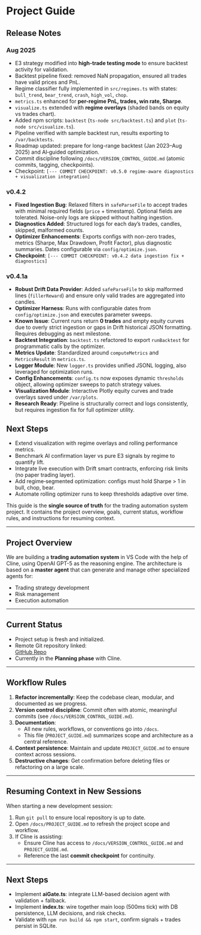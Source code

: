 # Project Guide

## Release Notes

### Aug 2025
- E3 strategy modified into **high-trade testing mode** to ensure backtest activity for validation.
- Backtest pipeline fixed: removed NaN propagation, ensured all trades have valid prices and PnL.
- Regime classifier fully implemented in `src/regimes.ts` with states: `bull_trend`, `bear_trend`, `crash`, `high_vol`, `chop`.
- `metrics.ts` enhanced for **per-regime PnL, trades, win rate, Sharpe**.
- `visualize.ts` extended with **regime overlays** (shaded bands on equity vs trades chart).
- Added npm scripts: `backtest` (`ts-node src/backtest.ts`) and `plot` (`ts-node src/visualize.ts`).
- Pipeline verified with sample backtest run, results exporting to `/var/backtests`.
- Roadmap updated: prepare for long-range backtest (Jan 2023–Aug 2025) and AI‑guided optimization.
- Commit discipline following `/docs/VERSION_CONTROL_GUIDE.md` (atomic commits, tagging, checkpoints).
- Checkpoint: `[--- COMMIT CHECKPOINT: v0.5.0 regime-aware diagnostics + visualization integration]`


### v0.4.2
- **Fixed Ingestion Bug**: Relaxed filters in `safeParseFile` to accept trades with minimal required fields (`price` + timestamp). Optional fields are tolerated. Noise-only logs are skipped without halting ingestion.
- **Diagnostics Added**: Structured logs for each day’s trades, candles, skipped, malformed counts.
- **Optimizer Enhancements**: Exports configs with non-zero trades, metrics (Sharpe, Max Drawdown, Profit Factor), plus diagnostic summaries. Dates configurable via `config/optimize.json`.
- **Checkpoint**: `[--- COMMIT CHECKPOINT: v0.4.2 data ingestion fix + diagnostics]`

### v0.4.1a
- **Robust Drift Data Provider**: Added `safeParseFile` to skip malformed lines (`fillerReward`) and ensure only valid trades are aggregated into candles.
- **Optimizer Harness**: Runs with configurable dates from `config/optimize.json` and executes parameter sweeps.
- **Known Issue**: Current runs return **0 trades** and empty equity curves due to overly strict ingestion or gaps in Drift historical JSON formatting. Requires debugging as next milestone.
- **Backtest Integration**: `backtest.ts` refactored to export `runBacktest` for programmatic calls by the optimizer.
- **Metrics Update**: Standardized around `computeMetrics` and `MetricsResult` in `metrics.ts`.
- **Logger Module**: New `logger.ts` provides unified JSONL logging, also leveraged for optimization runs.
- **Config Enhancements**: `config.ts` now exposes dynamic `thresholds` object, allowing optimizer sweeps to patch strategy values.
- **Visualization Module**: Interactive Plotly equity curves and trade overlays saved under `/var/plots`.
- **Research Ready**: Pipeline is structurally correct and logs consistently, but requires ingestion fix for full optimizer utility.

## Next Steps
- Extend visualization with regime overlays and rolling performance metrics.
- Benchmark AI confirmation layer vs pure E3 signals by regime to quantify lift.
- Integrate live execution with Drift smart contracts, enforcing risk limits (no paper trading layer).
- Add regime‑segmented optimization: configs must hold Sharpe > 1 in bull, chop, bear.
- Automate rolling optimizer runs to keep thresholds adaptive over time.

This guide is the **single source of truth** for the trading automation system project. It contains the project overview, goals, current status, workflow rules, and instructions for resuming context.

---

## Project Overview

We are building a **trading automation system** in VS Code with the help of Cline, using OpenAI GPT-5 as the reasoning engine. The architecture is based on a **master agent** that can generate and manage other specialized agents for:
- Trading strategy development
- Risk management
- Execution automation

---

## Current Status

- Project setup is fresh and initialized.
- Remote Git repository linked:  
  [GitHub Repo](https://github.com/FastyFresh/drift-e3-bot)
- Currently in the **Planning phase** with Cline.

---

## Workflow Rules

1. **Refactor incrementally**: Keep the codebase clean, modular, and documented as we progress.
2. **Version control discipline**: Commit often with atomic, meaningful commits (see `/docs/VERSION_CONTROL_GUIDE.md`).
3. **Documentation**:  
   - All new rules, workflows, or conventions go into `/docs`.  
   - This file (`PROJECT_GUIDE.md`) summarizes scope and architecture as a central reference.
4. **Context persistence**: Maintain and update `PROJECT_GUIDE.md` to ensure context across sessions.
5. **Destructive changes**: Get confirmation before deleting files or refactoring on a large scale.

---

## Resuming Context in New Sessions

When starting a new development session:
1. Run `git pull` to ensure local repository is up to date.
2. Open `/docs/PROJECT_GUIDE.md` to refresh the project scope and workflow.
3. If Cline is assisting:
   - Ensure Cline has access to `/docs/VERSION_CONTROL_GUIDE.md` and `PROJECT_GUIDE.md`.
   - Reference the last **commit checkpoint** for continuity.

---

## Next Steps

- Implement **aiGate.ts**: integrate LLM-based decision agent with validation + fallback.
- Implement **index.ts**: wire together main loop (500ms tick) with DB persistence, LLM decisions, and risk checks.
- Validate with `npm run build && npm start`, confirm signals + trades persist in SQLite.
